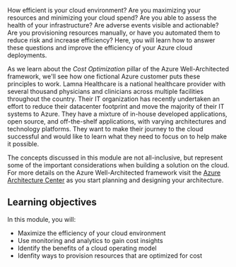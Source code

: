 How efficient is your cloud environment? Are you maximizing your resources and minimizing your cloud spend? Are you able to assess the health of your infrastructure? Are adverse events visible and actionable? Are you provisioning resources manually, or have you automated them to reduce risk and increase efficiency? Here, you will learn how to answer these questions and improve the efficiency of your Azure cloud deployments.

As we learn about the *Cost Optimization* pillar of the Azure Well-Architected framework, we'll see how one fictional Azure customer puts these principles to work. Lamna Healthcare is a national healthcare provider with several thousand physicians and clinicians across multiple facilities throughout the country. Their IT organization has recently undertaken an effort to reduce their datacenter footprint and move the majority of their IT systems to Azure. They have a mixture of in-house developed applications, open source, and off-the-shelf applications, with varying architectures and technology platforms. They want to make their journey to the cloud successful and would like to learn what they need to focus on to help make it possible.

The concepts discussed in this module are not all-inclusive, but represent some of the important considerations when building a solution on the cloud. For more details on the Azure Well-Architected framework visit the [Azure Architecture Center](https://docs.microsoft.com/azure/architecture/framework?azure-portal=true) as you start planning and designing your architecture.

## Learning objectives

In this module, you will:

- Maximize the efficiency of your cloud environment
- Use monitoring and analytics to gain cost insights
- Identify the benefits of a cloud operating model
- Idenfity ways to provision resources that are optimized for cost